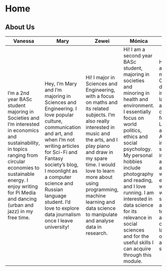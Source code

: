 # Home

## About Us

| Vanessa | Mary | Zewei | Mónica | Julie |
|---------|------|-------|--------|-------|
|I’m a 2nd year BASc student majoring in Societies and I’m interested in economics and sustainability, in topics ranging from circular economies to sustainable energy. I enjoy writing for Pi Media and dancing (urban and jazz) in my free time.  |Hey, I’m Mary and I’m majoring in Sciences and Engineering. I love popular culture, communication and art, and when I’m not writing articles for Sci-Fi and Fantasy society’s blog, I moonlight as a computer science and Russian language student. I’d love to explore data journalism once I leave university!|Hi! I major in Sciences and Engineering, with a focus on maths and its related subjects. I’m also really interested in music and the arts, and I play piano and draw in my spare time. I would love to learn more about using programming, machine learning and data science to manipulate and analyse data in research. | Hi! I am a second year BASc student, majoring in societies and minoring in health and environment. I essentially focus on world politics, ethics and social psychology. My personal hobbies include photography and reading, and I love running. I am interested in data science for its relevance in social sciences and for the useful skills I can acquire through this module.  | Hi, I'm Julie, and I'm majoring in Cultures. I'm deeply interested in languages and human cultures, focusing on Linguistics and Anthropology in my studies. I am invested in all forms of art and would love to explore the ways in which data science and analysis can teach us about cultural landscapes of modern and past societies.       |


